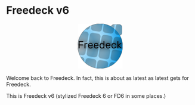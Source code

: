 # Freedeck v6

<center>
<img src="./assets/logo_big.png" width="120" height="120">
</center>

Welcome back to Freedeck. In fact, this is about as latest as latest gets for Freedeck.  

This is Freedeck v6 (stylized Freedeck 6 or FD6 in some places.)  
